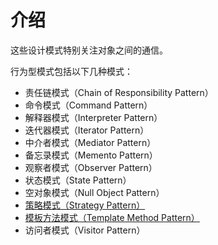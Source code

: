 # 介绍

这些设计模式特别关注对象之间的通信。

行为型模式包括以下几种模式：

* 责任链模式（Chain of Responsibility Pattern）
* 命令模式（Command Pattern）
* 解释器模式（Interpreter Pattern）
* 迭代器模式（Iterator Pattern）
* 中介者模式（Mediator Pattern）
* 备忘录模式（Memento Pattern）
* 观察者模式（Observer Pattern）
* 状态模式（State Pattern）
* 空对象模式（Null Object Pattern）
* [策略模式（Strategy Pattern）](strategy-pattern.md)
* [模板方法模式（Template Method Pattern）](template-method-pattern.md)
* 访问者模式（Visitor Pattern）
